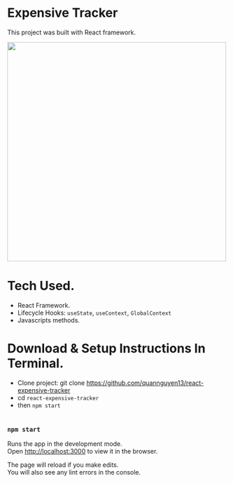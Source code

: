 # Expensive Tracker

This project was built with React framework.

<img src=https://i.imgur.com/x9Lw3W1.png width=500>

#
# Tech Used.
* React Framework.
* Lifecycle Hooks: `useState`, `useContext`, `GlobalContext`
* Javascripts methods.
#
# Download & Setup Instructions In Terminal.

* Clone project: git clone https://github.com/quannguyen13/react-expensive-tracker
* cd `react-expensive-tracker`
* then `npm start`
#

### `npm start`

Runs the app in the development mode.\
Open [http://localhost:3000](http://localhost:3000) to view it in the browser.

The page will reload if you make edits.\
You will also see any lint errors in the console.


